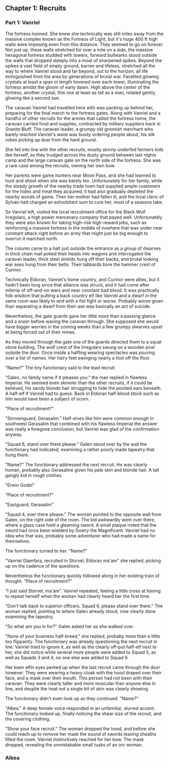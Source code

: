 ## Chapter 1: Recruits

### Part 1: Vanriel

The fortress loomed. She knew she technically was still miles away from the massive complex known as the Fortress of Light, but it's huge 400 ft high walls were imposing even from this distance. They seemed to go on forever. Not just up, these walls stretched for over a mile on a side, the massive hexagonal fortress studded with towers, forward bullwarks stood outside the walls that dropped steeply into a moat of sharpened spikes. Beyond the spikes a vast field of empty ground, barren and lifeless, stretched all the way to where Vanriel stood and far beyond, out to the horizon, all life extinguished from the area by generations of brutal war. Facetted glowing crystals at least a span in length hovered over each tower, illuminating the fortress amidst the gloom of early dawn. High above the center of the fortress, another crystal, this one at least as tall as a man, rotated gently, glowing like a second sun.

The caravan Vanriel had travelled here with was packing up behind her, preparing for the final march to the fortress gates. Along with Vanriel and a handful of other recruits for the armies that called the fortress home, the caravan carried food and supplies, contracted by military suppliers back in Granite Bluff. The caravan leader, a grumpy old gnomish merchant who barely reached Vanriel's waist was busily ordering people about, his silk robes picking up dust from the hard ground.

She fell into line with the other recruits, mostly skinny underfed farmers kids like herself, as they trudged across the dusty ground between last nights camp and the large caravan gate on the north side of the fortress. She was a rare case among the recruits, owning her own bow. 

Her parents were game hunters near Moon Pass, and she had learned to hunt and shoot when she was barely ten. Unfortunately for her family, while the steady growth of the nearby trade town had supplied ample customers for the hides and meat they acquired, it had also gradually depleted the nearby woods of game. Then her mother had fallen ill, and the local cleric of Sylvan had charged an exhorbitant sum to cure her, most of a seasons take. 

So Vanriel left, visited the local recruitment office for the Black Wolf Irregulars, a high power mercenary company that payed well. Unfortunately they were also known for taking high-risk high-reward jobs, such as reinforcing a massive fortress in the middle of nowhere that was under near constant attack right before an army that might just be big enough to overrun it marched north.

The column came to a halt just outside the entrance as a group of dwarves in thick chain mail poked their heads into wagons and interrogated the caravan leader, thick steel shields hung off their backs, and brutal looking war axes hung from their belts. Their tabbards bore the hammer crest of Curinor.

Technically Eldoran, Vanriel's home country, and Curinor were allies, but it hadn't been long since that alliance was struck, and it had come after milenia of off-and-on wars and near constant bad blood. It was practically folk wisdom that putting a back country elf like Vanriel and a dwarf in the same room was likely to end with a fist fight or worse. Probably worse given than separating a dwarf from their axe was basically an act of suicide.

Nevertheless, the gate guards gave her little more than a passing glance and a sneer before waving the caravan through. She supposed she would have bigger worries in the coming weeks than a few grumpy dwarves upset at being forced out of their mines.

As they moved through the gate one of the guards directed them to a squat stone building. The wolf crest of the Irregulars swung on a wooden post outside the door. Once inside a halfling wearing spectacles was pouring over a list of names. Her hairy feet swinging nearly a foot off the floor.

"Name?" The tiny functionary said to the lead recruit.

"Galen, no family name if it pleases you." the man replied in flawless Imperial. He seemed even skinnier than the other recruits, if it could be believed, his sandy blonde hair struggling to hide the pointed ears beneath. A half-elf if Vanriel had to guess. Back in Eldoran half-blood stock such as him would have been a subject of scorn.

"Place of recruitment?"

"Strovenguard, Gerasalim." Half-elves like him were common enough in southwest Gerasalim that combined with his flawless Imperial the answer was really a foregone conclusion, but Vanriel was glad of the confirmation anyway.

"Squad 6, stand over there please." Galen stood over by the wall the functionary had indicated, examining a rather poorly made tapestry that hung there.

"Name?" The functionary addressed the next recruit. He was clearly human, probably also Gerasaline given his pale skin and blonde hair. A tall gangly kid in rough clothes.

"Erwin Godel"

"Place of recruitment?"

"Eastguard, Gerasalim"

"Squad 4, over there please." The woman pointed to the opposite wall from Galen, on the right side of the room. The kid awkwardly went over there, where a glass case held a gleaming sword. A small plaque noted that the sword had once been wielded by Gowry the Magnificent. Vanriel had no idea who that was, probably some adventurer who had made a name for themselves.

The functionary turned to her. "Name?"

"Vanriel Glamfara, recruited in Storvel, Eldoran ma'am" she replied, picking up on the cadence of the questions.

Nevertheless the functionary quickly followed along in her existing train of thought. "Place of recruitment?"

"I just said Storvel, ma'am". Vanriel repeated, feeling a little cross at having to repeat herself when the woman had clearly heard her the first time.

"Don't talk back to superior officers. Squad 6, please stand over there." The woman replied, pointing to where Galen already stood, now clearly done examining the tapestry.

"So what are you in for?" Galen asked her as she walked over.

"None of your business half-breed," she replied, probaby more than a little too flippantly. The functionary was already questioning the next recruit in line. Vanriel tried to ignore it, as well as the clearly off-put half-elf next to her, she did notice while several more people were added to Squad 5, as well as Squads 3 and 4, no one else was added to Squad 6.

Her keen elfin eyes perked up when the last recruit came through the door however. They were wearing a heavy cloak with the hood draped over their face, and a mask over their mouth. This person had not been with their caravan. They were clearly taller and more muscular than anyone else in line, and despite the heat not a single bit of skin was clearly showing.

The functionary didn't even look up as they continued. "Name?"

"Alkea." A deep female voice responded in an unfamiliar, slurred accent. The functionary looked up, finally noticing the shear size of the recruit, and the covering clothing.

"Show your face recruit." The woman dropped the hood, and before she could reach up to remove her mask the sound of swords leaving sheaths filled the room. Vanriel instinctively reached for her bow. The mask dropped, revealing the unmistakable small tusks of an orc woman.

### Alkea

